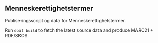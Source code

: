 ## Menneskerettighetstermer

Publiseringsscript og data for Menneskerettighetstermer.

Run `doit build` to fetch the latest source data and produce MARC21 + RDF/SKOS.
